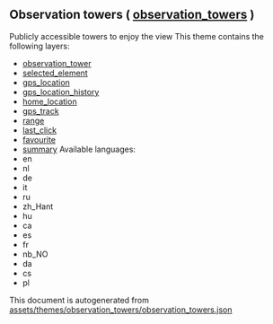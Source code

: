 [//]: # (WARNING: this file is automatically generated. Please find the sources at the bottom and edit those sources)

## Observation towers ( [observation_towers](https://mapcomplete.org/observation_towers) )
Publicly accessible towers to enjoy the view
This theme contains the following layers:
 - [observation_tower](../Layers/observation_tower.md)
 - [selected_element](../Layers/selected_element.md)
 - [gps_location](../Layers/gps_location.md)
 - [gps_location_history](../Layers/gps_location_history.md)
 - [home_location](../Layers/home_location.md)
 - [gps_track](../Layers/gps_track.md)
 - [range](../Layers/range.md)
 - [last_click](../Layers/last_click.md)
 - [favourite](../Layers/favourite.md)
 - [summary](../Layers/summary.md)
Available languages:
 - en
 - nl
 - de
 - it
 - ru
 - zh_Hant
 - hu
 - ca
 - es
 - fr
 - nb_NO
 - da
 - cs
 - pl


This document is autogenerated from [assets/themes/observation_towers/observation_towers.json](https://github.com/pietervdvn/MapComplete/blob/develop/assets/themes/observation_towers/observation_towers.json)
